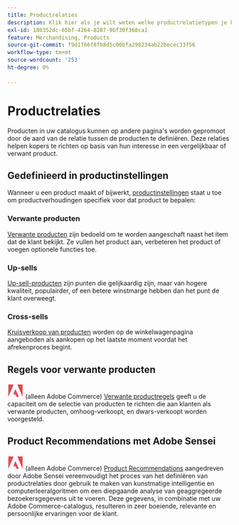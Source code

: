 ```yaml
---
title: Productrelaties
description: Klik hier als je wilt weten welke productrelatietypen je kunt gebruiken om producten te promoten bij kopers op wie je bent gericht.
exl-id: 180352dc-65bf-4264-8287-9bf30f368ca1
feature: Merchandising, Products
source-git-commit: f9d1f66f8fb8d5c00bfa298234ab22becec33f56
workflow-type: tm+mt
source-wordcount: '253'
ht-degree: 0%

---
```


# Productrelaties

Producten in uw catalogus kunnen op andere pagina&#39;s worden gepromoot door de aard van de relatie tussen de producten te definiëren. Deze relaties helpen kopers te richten op basis van hun interesse in een vergelijkbaar of verwant product.

## Gedefinieerd in productinstellingen

Wanneer u een product maakt of bijwerkt, [productinstellingen](../catalog/product-create.md#product-settings) staat u toe om productverhoudingen specifiek voor dat product te bepalen:

### Verwante producten

[Verwante producten](../catalog/related-products-up-sells-cross-sells.md#related-products) zijn bedoeld om te worden aangeschaft naast het item dat de klant bekijkt. Ze vullen het product aan, verbeteren het product of voegen optionele functies toe.

### Up-sells

[Up-sell-producten](../catalog/related-products-up-sells-cross-sells.md#up-sells) zijn punten die gelijkaardig zijn, maar van hogere kwaliteit, populairder, of een betere winstmarge hebben dan het punt de klant overweegt.

### Cross-sells

[Kruisverkoop van producten](../catalog/related-products-up-sells-cross-sells.md#cross-sells) worden op de winkelwagenpagina aangeboden als aankopen op het laatste moment voordat het afrekenproces begint.

## Regels voor verwante producten

![Adobe Commerce](../assets/adobe-logo.svg) (alleen Adobe Commerce) [Verwante productregels](product-related-rules.md) geeft u de capaciteit om de selectie van producten te richten die aan klanten als verwante producten, omhoog-verkoopt, en dwars-verkoopt worden voorgesteld.

## Product Recommendations met Adobe Sensei

![Adobe Commerce](../assets/adobe-logo.svg) (alleen Adobe Commerce) [Product Recommendations](https://experienceleague.adobe.com/docs/commerce-merchant-services/product-recommendations/overview.html) aangedreven door Adobe Sensei vereenvoudigt het proces van het definiëren van productrelaties door gebruik te maken van kunstmatige intelligentie en computerleeralgoritmen om een diepgaande analyse van geaggregeerde bezoekersgegevens uit te voeren. Deze gegevens, in combinatie met uw Adobe Commerce-catalogus, resulteren in zeer boeiende, relevante en persoonlijke ervaringen voor de klant.
